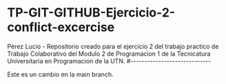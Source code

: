# TP-GIT-GITHUB-Ejercicio-2-conflict-excercise
Pérez Lucio - Repositorio creado para el ejercicio 2 del trabajo practico de Trabajo Colaborativo del Modulo 2 de Programacion 1 de la Tecnicatura Universitaria en Programacion de la UTN.
#-----------------------------

Este es un cambio en la main branch.